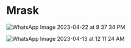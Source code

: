 # Mrask
![WhatsApp Image 2023-04-22 at 9 37 34 PM](https://user-images.githubusercontent.com/101579638/233795006-b83979bf-d648-42fd-89e4-7b8420a340f4.jpeg)

![WhatsApp Image 2023-04-13 at 12 11 24 AM](https://user-images.githubusercontent.com/101579638/233795074-7c7db7b5-0955-4ee3-8660-8be92b5d2524.jpeg)
